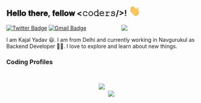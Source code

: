 <h2> 𝐇𝐞𝐥𝐥𝐨 𝐭𝐡𝐞𝐫𝐞, 𝐟𝐞𝐥𝐥𝐨𝐰 <𝚌𝚘𝚍𝚎𝚛𝚜/>! <img src="https://raw.githubusercontent.com/ABSphreak/ABSphreak/master/gifs/Hi.gif" width="30px"></h2>

<img align='right' src='https://user-images.githubusercontent.com/5713670/87202985-820dcb80-c2b6-11ea-9f56-7ec461c497c3.gif' width='200"'>

[![Twitter Badge](https://img.shields.io/badge/-@kajaly705-1ca0f1?style=flat-square&labelColor=1ca0f1&logo=twitter&logoColor=white&link=https://twitter.com/Harshkhatri24)](https://twitter.com/Harshkhatri24) 
[![Gmail Badge](https://img.shields.io/badge/-kajaly20@navgurukul.org-c14438?style=flat-square&logo=Gmail&logoColor=white&link=mailto:mailharshkhatri@gmail.com)](mailto:mailharshkhatri@gmail.com)

I am Kajal Yadav 😃. I am from Delhi and currently working in Navgurukul as Backend Developer 👩‍💻. I love to explore and learn about new things.

### Coding Profiles

<br/>

<p align="center">
  <img src="https://github-readme-stats-sigma-five.vercel.app/api?username=kajal8512&show_icons=true&theme=tokyonight" width="450" />
  <br/>
  <img src="https://github-readme-streak-stats.herokuapp.com?user=kajal8512&theme=dark&hide_border=true" style="margin-left: 50px; width: 50%;" width="450" />
</p>

